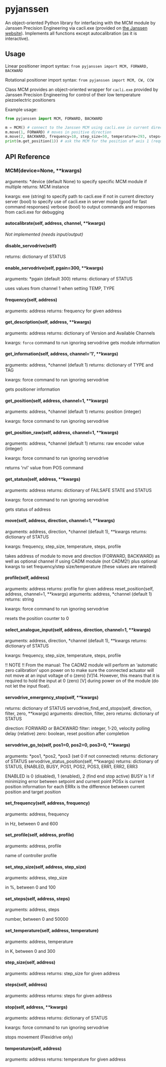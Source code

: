 # pyjanssen

An object-oriented Python library for interfacing with the MCM module by Janssen Precision Engineering via cacli.exe (provided on [the Janssen website](https://www.janssenprecisionengineering.com/page/cryo-positioning-systems-controller/)). Implements all functions except autocalibration (as it is interactive).

## Usage

Linear positioner import syntax: `from pyjanssen import MCM, FORWARD, BACKWARD`

Rotational positioner import syntax: `from pyjanssen import MCM, CW, CCW`

Class MCM provides an object-oriented wrapper for `cacli.exe` provided by Janssen Precision Engineering for control of their low temperature piezoelectric positioners

Example usage:

```python
from pyjanssen import MCM, FORWARD, BACKWARD

m = MCM() # connect to the Janssen MCM using cacli.exe in current directory
m.move(1, FORWARD) # moves in positive direction
m.move(2, BACKWARD, frequency=10, step_size=50, temperature=293, steps=100, profile='PROFILE1') # moves in negative direction; sets new frequency, step_size, temperature, steps, and profile config
print(m.get_position(1)) # ask the MCM for the position of axis 1 (requires OEM2 module)
```

## API Reference

### MCM(device=None, \*\*kwargs)

arguments: \*device (default None) to specify specific MCM module if multiple
returns: MCM instance

kwargs: exe (string) to specify path to cacli.exe if not in current directory
        server (bool) to specify use of cacli.exe in server mode (good for fast command responses)
        verbose (bool) to output commands and responses from cacli.exe for debugging

#### autocalibrate(self, address, channel, \*\*kwargs)

*Not implemented (needs input/output)*

#### disable_servodrive(self)

returns: dictionary of STATUS

#### enable_servodrive(self, pgain=300, \*\*kwargs)

arguments: \*pgain (default 300)
returns: dictionary of STATUS
 
uses values from channel 1 when setting TEMP, TYPE

#### frequency(self, address)

arguments: address
returns: frequency for given address

#### get_description(self, address, \*\*kwargs)
arguments: address
returns: dictionary of Version and Available Channels
 
kwargs: `force` command to run ignoring servodrive
gets module information

#### get_information(self, address, channel='1', \*\*kwargs)

arguments: address, \*channel (default 1)
returns: dictionary of TYPE and TAG
 
kwargs: force command to run ignoring servodrive
 
gets positioner information

#### get_position(self, address, channel=1, \*\*kwargs)

arguments: address, \*channel (default 1)
returns: position (integer)
 
kwargs: force command to run ignoring servodrive

#### get_position_raw(self, address, channel=1, \*\*kwargs)
arguments: address, \*channel (default 1)
returns: raw encoder value (integer)
 
kwargs: force command to run ignoring servodrive
 
returns 'rvl' value from POS command

#### get_status(self, address, \*\*kwargs)

arguments: address
returns: dictionary of FAILSAFE STATE and STATUS
 
kwargs: force command to run ignoring servodrive
 
gets status of address

#### move(self, address, direction, channel=1, \*\*kwargs)

arguments: address, direction, \*channel (default 1), \*\*kwargs
returns: dictionary of STATUS
 
kwargs: frequency, step_size, temperature, steps, profile
 
takes address of module to move and direction (FORWARD, BACKWARD)
as well as optional channel if using CADM module (not CADM2!)
plus optional kwargs to set frequency/step size/temperature
(these values are retained)

#### profile(self, address)

arguments: address
returns: profile for given address
reset_position(self, address, channel=1, \*\*kwargs)
arguments: address, \*channel (default 1)
returns: string
 
kwargs: force command to run ignoring servodrive
 
resets the position counter to 0

#### select_analogue_input(self, address, direction, channel=1, \*\*kwargs)

arguments: address, direction, \*channel (default 1), \*\*kwargs
returns: dictionary of STATUS
 
kwargs: frequency, step_size, temperature, steps, profile
 
!! NOTE !! From the manual:
The CADM2 module will perform an ‘automatic zero calibration’ upon power on to make sure the connected actuator will not move at an input voltage of o (zero) [V]14. However, this means that it is required to hold the input at 0 (zero) [V] during power on of the module (do not let the input float).

#### servodrive_emergency_stop(self, \*\*kwargs)

returns: dictionary of STATUS
servodrive_find_end_stops(self, direction, filter, zero, \*\*kwargs)
arguments: direction, filter, zero
returns: dictionary of STATUS
 
direction: FORWARD or BACKWARD 
filter: integer, 1-20, velocity polling delay (relative)
zero: boolean, reset position after completion

#### servodrive_go_to(self, pos1=0, pos2=0, pos3=0, \*\*kwargs)

arguments: \*pos1, \*pos2, \*pos3 (set 0 if not connected)
returns: dictionary of STATUS
servodrive_status_position(self, \*\*kwargs)
returns: dictionary of STATUS, ENABLED, BUSY, POS1, POS2, POS3, ERR1, ERR2, ERR3
 
ENABLED is 0 (disabled), 1 (enabled), 2 (find end stop active)
BUSY is 1 if minimizing error between setpoint and current point
POSx is current position information for each
ERRx is the difference between current position and target position

#### set_frequency(self, address, frequency)

arguments: address, frequency
 
in Hz, between 0 and 600

#### set_profile(self, address, profile)

arguments: address, profile
 
name of controller profile

#### set_step_size(self, address, step_size)

arguments: address, step_size
 
in %, between 0 and 100

#### set_steps(self, address, steps)

arguments: address, steps
 
number, between 0 and 50000

#### set_temperature(self, address, temperature)

arguments: address, temperature
 
in K, between 0 and 300

#### step_size(self, address)

arguments: address
returns: step_size for given address

#### steps(self, address)

arguments: address
returns: steps for given address

#### stop(self, address, \*\*kwargs)

arguments: address
returns: dictionary of STATUS
 
kwargs: force command to run ignoring servodrive
 
stops movement (Flexidrive only)

#### temperature(self, address)

arguments: address
returns: temperature for given address
